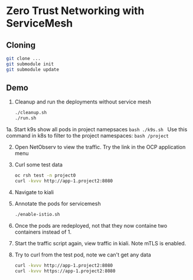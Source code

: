 # Zero Trust Networking with ServiceMesh

## Cloning

```bash
git clone ...
git submodule init
git submodule update
```

## Demo

1. Cleanup and run the deployments without service mesh
    ```bash
    ./cleanup.sh
    ./run.sh
    ```

1a. Start k9s show all pods in project namepsaces
    ```bash
    ./k9s.sh
    ```
    Use this command in k8s to filter to the project namespaces:
    ```bash
    /project
    ```

2. Open NetObserv to view the traffic. Try the link in the OCP application menu

3. Curl some test data
    ```bash
    oc rsh test -n project0
    curl -kvvv http://app-1.project2:8080
    ```

4. Navigate to kiali

5. Annotate the pods for servicemesh
    ```bash
    ./enable-istio.sh
    ```
6. Once the pods are redeployed, not that they now containe two containers instead of 1.

7. Start the traffic script again, view traffic in kiali. Note mTLS is enabled.

8. Try to curl from the test pod, note we can't get any data
    ```bash
    curl -kvvv http://app-1.project2:8080
    curl -kvvv https://app-1.project2:8080
    ```
